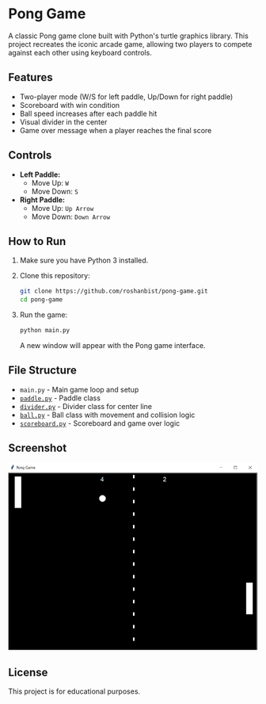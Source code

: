 # Pong Game

A classic Pong game clone built with Python's turtle graphics library. This project recreates the iconic arcade game, allowing two players to compete against each other using keyboard controls.

## Features

- Two-player mode (W/S for left paddle, Up/Down for right paddle)
- Scoreboard with win condition
- Ball speed increases after each paddle hit
- Visual divider in the center
- Game over message when a player reaches the final score

## Controls

- **Left Paddle:**
  - Move Up: `W`
  - Move Down: `S`
- **Right Paddle:**
  - Move Up: `Up Arrow`
  - Move Down: `Down Arrow`

## How to Run

1. Make sure you have Python 3 installed.
2. Clone this repository:
   ```sh
   git clone https://github.com/roshanbist/pong-game.git
   cd pong-game
   ```
3. Run the game:

   ```sh
   python main.py
   ```

   A new window will appear with the Pong game interface.

## File Structure

- `main.py` - Main game loop and setup
- [`paddle.py`](paddle.py) - Paddle class
- [`divider.py`](divider.py) - Divider class for center line
- [`ball.py`](ball.py) - Ball class with movement and collision logic
- [`scoreboard.py`](scoreboard.py) - Scoreboard and game over logic

## Screenshot

![Screenshot](screenshot/screenshot.PNG)

## License

This project is for educational purposes.
